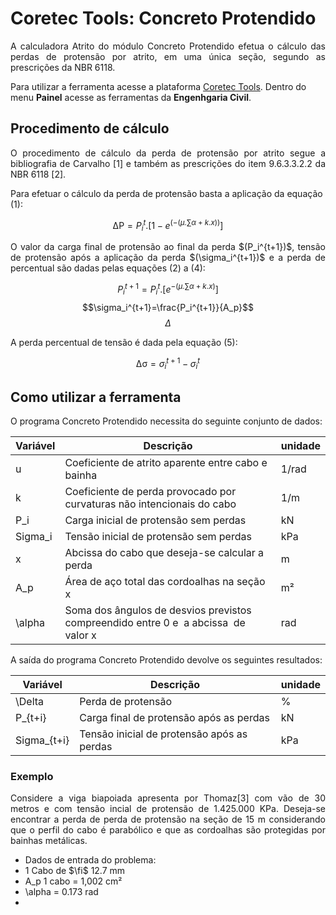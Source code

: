 <script src='https://cdnjs.cloudflare.com/ajax/libs/mathjax/2.7.4/MathJax.js?config=default'></script>

<h1>Coretec Tools: Concreto Protendido</h1>

<p align="justify">A calculadora Atrito do módulo Concreto Protendido efetua o cálculo das perdas de protensão por atrito, em uma única seção, segundo as prescrições da NBR 6118. <br>

Para utilizar a ferramenta acesse a plataforma <a href="https://www.coretectools.com.br/" target="_blank">Coretec Tools</a>. Dentro do menu <b>Painel</b> acesse as ferramentas da <b>Engenhgaria Civil</b>.</p>

<h2>Procedimento de cálculo</h2>

<p align="justify">O procedimento de cálculo da perda de protensão por atrito segue a bibliografia de Carvalho [1] e também as prescrições do item 9.6.3.3.2.2 da NBR 6118 [2].<br>

Para efetuar o cálculo da perda de protensão basta a aplicação da equação (1):</p>

$$\mathrm{\Delta P}=P_i^t.[1-e^(-(\mu.\sum\alpha+k.x))]$$

<p align="justify">O valor da carga final de protensão ao final da perda $(P_i^{t+1})$, tensão de protensão após a aplicação da perda $(\sigma_i^{t+1})$ e a perda de percentual são dadas pelas equações (2) a (4):</p>

$$P_i^{t+1}=P_i^t.[e^{-(\mu.\sum\alpha+k.x)}]$$
$$\sigma_i^{t+1}=\frac{P_i^{t+1}}{A_p}$$
$$\Delta%=\left(\Delta P/P_i^t\right).100$$

<p align="justify">A perda percentual de tensão é dada pela equação (5):</p>

$$\mathrm{\Delta\sigma}=\sigma_i^{t+1}-\sigma_i^t$$

<h2>Como utilizar a ferramenta</h2>

<p align="justify">O programa Concreto Protendido necessita do seguinte conjunto de dados:</p>

<table>
<thead>
  <tr>
    <th>Variável</th>
    <th>Descrição</th>
    <th>unidade</th>
  </tr>
</thead>
<tbody>
  <tr>
    <td>u</td>
    <td>Coeficiente de atrito aparente entre cabo e bainha</td>
    <td>1/rad</td>
  </tr>
  <tr>
    <td>k</td>
    <td>Coeficiente de perda provocado por curvaturas não intencionais do cabo</td>
    <td>1/m</td>
  </tr>
  <tr>
    <td>P_i</td>
    <td>Carga inicial de protensão sem perdas</td>
    <td>kN</td>
  </tr>
  <tr>
    <td>Sigma_i</td>
    <td>Tensão inicial de protensão sem perdas</td>
    <td>kPa</td>
  </tr>
  <tr>
    <td>x</td>
    <td>Abcissa do cabo que deseja-se calcular a perda</td>
    <td>m</td>
  </tr>
  <tr>
    <td>A_p</td>
    <td>Área de aço total das cordoalhas na seção x</td>
    <td>m²</td>
  </tr>
  <tr>
    <td>\alpha</td>
    <td>Soma dos ângulos de desvios previstos compreendido entre 0 e&nbsp;&nbsp;a abcissa&nbsp;&nbsp;de valor x</td>
    <td>rad</td>
  </tr>
</tbody>
</table>

<p align="justify">A saída do programa Concreto Protendido devolve os seguintes resultados:</p>

<table>
<thead>
  <tr>
    <th>Variável</th>
    <th>Descrição</th>
    <th>unidade</th>
  </tr>
</thead>
<tbody>
  <tr>
    <td>\Delta</td>
    <td>Perda de protensão</td>
    <td>%</td>
  </tr>
  <tr>
    <td>P_{t+i}</td>
    <td>Carga final de protensão após as perdas</td>
    <td>kN</td>
  </tr>
  <tr>
    <td>Sigma_{t+i}</td>
    <td>Tensão inicial de protensão após as perdas</td>
    <td>kPa</td>
  </tr>
</tbody>
</table>

<h3>Exemplo</h3>

<p align="justify">Considere a viga biapoiada apresenta por Thomaz[3] com vão de 30 metros e com tensão incial de protensão de 1.425.000 KPa. Deseja-se encontrar a perda de perda de protensão na seção de 15 m considerando que o perfil do cabo é parabólico e que as cordoalhas são protegidas por bainhas metálicas.</p>

* Dados de entrada do problema:
 * 1 Cabo de $\fi$ 12.7 mm
 * A_p 1 cabo = 1,002 cm²
 * \alpha = 0.173 rad
 * 